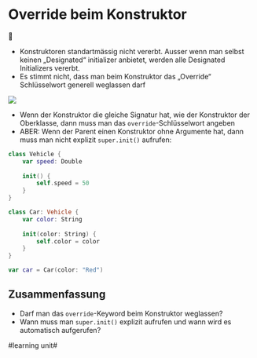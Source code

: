 # Override beim Konstruktor
🧠
- Konstruktoren standartmässig nicht vererbt. Ausser wenn man selbst keinen „Designated“ initializer anbietet, werden alle Designated Initializers vererbt.
- Es stimmt nicht, dass man beim Konstruktor das „Override“ Schlüsselwort generell weglassen darf

![][image-1]

- Wenn der Konstruktor die gleiche Signatur hat, wie der Konstruktor der Oberklasse, dann muss man das `override`-Schlüsselwort angeben
- ABER: Wenn der Parent einen Konstruktor ohne Argumente hat, dann muss man nicht explizit `super.init()` aufrufen:

```swift
class Vehicle {
    var speed: Double
    
    init() {
        self.speed = 50
    }
}

class Car: Vehicle {
    var color: String
    
    init(color: String) {
        self.color = color
    }
}

var car = Car(color: "Red")

```

## Zusammenfassung
- Darf man das `override`-Keyword beim Konstruktor weglassen?
- Wann muss man `super.init()` explizit aufrufen und wann wird es automatisch aufgerufen?

[image-1]:	assets/Bildschirm%C2%ADfoto%202023-02-13%20um%2016.33.50.png

#learning unit#